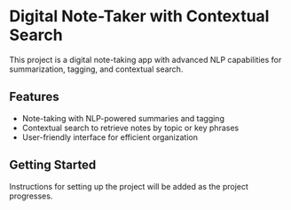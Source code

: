 # Digital Note-Taker with Contextual Search

This project is a digital note-taking app with advanced NLP capabilities for summarization, tagging, and contextual search.

## Features

- Note-taking with NLP-powered summaries and tagging
- Contextual search to retrieve notes by topic or key phrases
- User-friendly interface for efficient organization

## Getting Started

Instructions for setting up the project will be added as the project progresses.
